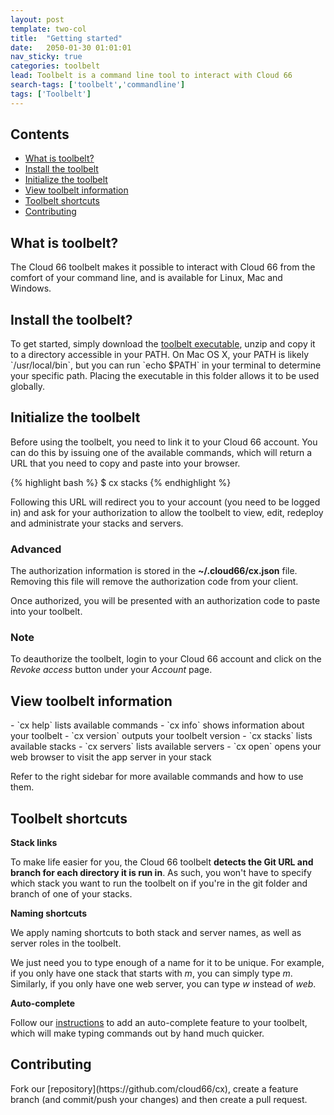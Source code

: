 ```yaml
---
layout: post
template: two-col
title:  "Getting started"
date:   2050-01-30 01:01:01
nav_sticky: true
categories: toolbelt
lead: Toolbelt is a command line tool to interact with Cloud 66
search-tags: ['toolbelt','commandline']
tags: ['Toolbelt']
---
```


<h2>Contents</h2>
<ul class="page-toc">
	<li>
		<a href="#intro">What is toolbelt?</a>
	</li>
	<li>
		<a href="#install">Install the toolbelt</a>
	</li>
	<li>
		<a href="#init">Initialize the toolbelt</a>
	</li>
	<li>
		<a href="#quick">View toolbelt information</a>
	</li>
	<li>
		<a href="#shortcuts">Toolbelt shortcuts</a>
	</li>
	<li>
		<a href="#contrib">Contributing</a>
	</li>
</ul>

<h2 id="intro">What is toolbelt?</h2>

The Cloud 66 toolbelt makes it possible to interact with Cloud 66 from the comfort of your command line, and is available for Linux, Mac and Windows. 

<h2 id="install">Install the toolbelt?</h2>
To get started, simply download the <a href="https://app.cloud66.com/toolbelt" target="_blank">toolbelt executable</a>, unzip and copy it to a directory accessible in your PATH. On Mac OS X, your PATH is likely `/usr/local/bin`, but you can run `echo $PATH` in your terminal to determine your specific path. Placing the executable in this folder allows it to be used globally.

<h2 id="init">Initialize the toolbelt</h2>
Before using the toolbelt, you need to link it to your Cloud 66 account. You can do this by issuing one of the available commands, which will return a URL that you need to copy and paste into your browser.

{% highlight bash %}
$ cx stacks
{% endhighlight %}

Following this URL will redirect you to your account (you need to be logged in) and ask for your authorization to allow the toolbelt to view, edit, redeploy and administrate your stacks and servers.

<div class="notice">
	<h3>Advanced</h3>
    <p>The authorization information is stored in the <b>~/.cloud66/cx.json</b> file. Removing this file will remove the authorization code from your client.</p>
</div>

Once authorized, you will be presented with an authorization code to paste into your toolbelt.

<div class="notice notice-warning">
	<h3>Note</h3>
    <p>To deauthorize the toolbelt, login to your Cloud 66 account and click on the <i>Revoke access</i> button under your <i>Account</i> page.</p>
</div>

<h2 id="quick">View toolbelt information</h2>
- `cx help` lists available commands
- `cx info` shows information about your toolbelt
- `cx version` outputs your toolbelt version
- `cx stacks` lists available stacks
- `cx servers` lists available servers
- `cx open` opens your web browser to visit the app server in your stack

Refer to the right sidebar for more available commands and how to use them.

<h2 id="shortcuts">Toolbelt shortcuts</h2>
<b>Stack links</b>

To make life easier for you, the Cloud 66 toolbelt <b>detects the Git URL and branch for each directory it is run in</b>. As such,
you won't have to specify which stack you want to run the toolbelt on if you're in the git folder and branch of one of your stacks.

<b>Naming shortcuts</b>

We apply naming shortcuts to both stack and server names, as well as server roles in the toolbelt.

We just need you to type enough of a name for it to be unique. For example, if you only have one stack that starts with _m_, you can simply type _m_.
Similarly, if you only have one web server, you can type _w_ instead of _web_.

<b>Auto-complete</b>

Follow our [instructions](https://github.com/cloud66/cx/wiki/Setting-up-Auto-complete-for-the-toolbelt) to add an auto-complete feature to your toolbelt, which will make typing commands out by hand much quicker.

<h2 id="contrib">Contributing</h2>
Fork our [repository](https://github.com/cloud66/cx), create a feature branch (and commit/push your changes) and then create a pull request.
